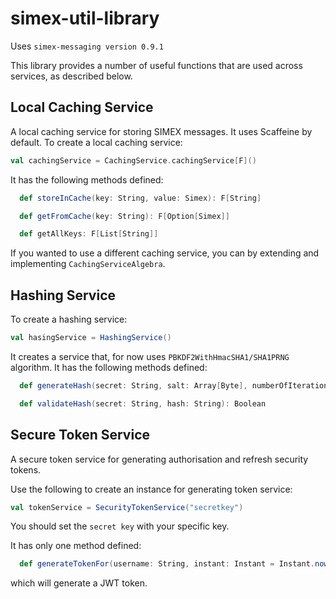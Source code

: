 # simex-util-library
Uses `simex-messaging version 0.9.1`

This library provides a number of useful functions that are used across services, as described below.

## Local Caching Service
A local caching service for storing SIMEX messages. It uses Scaffeine by default.
To create a local caching service:

```scala
val cachingService = CachingService.cachingService[F]()
```
It has the following methods defined:
```scala
  def storeInCache(key: String, value: Simex): F[String]

  def getFromCache(key: String): F[Option[Simex]]

  def getAllKeys: F[List[String]]
```

If you wanted to use a different caching service, you can by extending and implementing `CachingServiceAlgebra`.

## Hashing Service

To create a hashing service:
```scala
val hasingService = HashingService()
```

It creates a service that, for now uses `PBKDF2WithHmacSHA1/SHA1PRNG` algorithm. It has the following methods defined:
```scala
  def generateHash(secret: String, salt: Array[Byte], numberOfIterations: Int): String

  def validateHash(secret: String, hash: String): Boolean
```

## Secure Token Service
A secure token service for generating authorisation and refresh security tokens. 

Use the following to create an instance for generating token service:

```scala
val tokenService = SecurityTokenService("secretkey")
```
You should set the `secret key` with your specific key.

It has only one method defined:
```scala
  def generateTokenFor(username: String, instant: Instant = Instant.now()): String
```
which will generate a JWT token. 